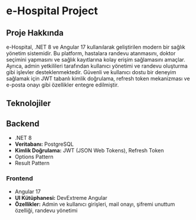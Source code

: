 # e-Hospital Project

## Proje Hakkında

e-Hospital, .NET 8 ve Angular 17 kullanılarak geliştirilen modern bir sağlık yönetim sistemidir. Bu platform, hastalara randevu atanmasını, doktor seçimini yapmasını ve sağlık kayıtlarına kolay erişim sağlamasını amaçlar. Ayrıca, admin yetkilileri tarafından kullanıcı yönetimi ve randevu oluşturma gibi işlevler desteklenmektedir. Güvenli ve kullanıcı dostu bir deneyim sağlamak için JWT tabanlı kimlik doğrulama, refresh token mekanizması ve e-posta onayı gibi özellikler entegre edilmiştir.

## Teknolojiler
## Backend
- .NET 8
- **Veritabanı:** PostgreSQL
- **Kimlik Doğrulama:** JWT (JSON Web Tokens), Refresh Token
-  Options Pattern
-  Result Pattern

### Frontend
-  Angular 17
- **UI Kütüphanesi:** DevExtreme Angular
- **Özellikler:** Admin ve kullanıcı girişleri, mail onayı, şifremi unuttum özelliği, randevu yönetimi


